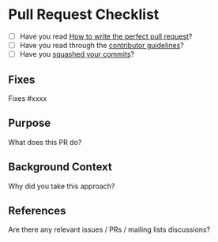 # Pull Request Checklist

* [ ] Have you read [How to write the perfect pull request](https://github.com/blog/1943-how-to-write-the-perfect-pull-request)?
* [ ] Have you read through the [contributor guidelines](https://github.com/mohiva/play-silhouette-angular-seed/blob/master/CONTRIBUTING.md)?
* [ ] Have you [squashed your commits](https://www.playframework.com/documentation/2.5.x/WorkingWithGit#Squashing-commits)?

## Fixes

Fixes #xxxx

## Purpose

What does this PR do?

## Background Context

Why did you take this approach?

## References

Are there any relevant issues / PRs / mailing lists discussions?

